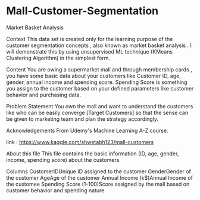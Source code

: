 # Mall-Customer-Segmentation
Market Basket Analysis

Context
This data set is created only for the learning purpose of the customer segmentation concepts , also known as market basket analysis . I will demonstrate this by using unsupervised ML technique (KMeans Clustering Algorithm) in the simplest form.

Content
You are owing a supermarket mall and through membership cards , you have some basic data about your customers like Customer ID, age, gender, annual income and spending score.
Spending Score is something you assign to the customer based on your defined parameters like customer behavior and purchasing data.

Problem Statement
You own the mall and want to understand the customers like who can be easily converge [Target Customers] so that the sense can be given to marketing team and plan the strategy accordingly.

Acknowledgements
From Udemy's Machine Learning A-Z course.

link : https://www.kaggle.com/shwetabh123/mall-customers

About this file
This file contains the basic information (ID, age, gender, income, spending score) about the customers

Columns
CustomerIDUnique ID assigned to the customer
GenderGender of the customer
AgeAge of the customer
Annual Income (k$)Annual Income of the customee
Spending Score (1-100)Score assigned by the mall based on customer behavior and spending nature
